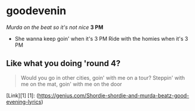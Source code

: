 # goodevenin

*Murda on the beat so it's not nice*
**3 PM**
* She wanna keep goin' when it's 3 PM
Ride with the homies when it's 3 PM
## Like what you doing 'round 4?
> Would you go in other cities, goin' with me on a tour?
Steppin' with me on the mat, goin' with me on the door

[Link][1]
[1]: (https://genius.com/Shordie-shordie-and-murda-beatz-good-evening-lyrics)
